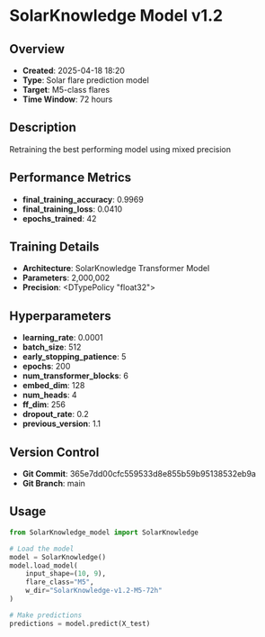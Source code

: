 # SolarKnowledge Model v1.2

## Overview
- **Created**: 2025-04-18 18:20
- **Type**: Solar flare prediction model
- **Target**: M5-class flares
- **Time Window**: 72 hours

## Description
Retraining the best performing model using mixed precision

## Performance Metrics
- **final_training_accuracy**: 0.9969
- **final_training_loss**: 0.0410
- **epochs_trained**: 42


## Training Details
- **Architecture**: SolarKnowledge Transformer Model
- **Parameters**: 2,000,002
- **Precision**: <DTypePolicy "float32">

## Hyperparameters
- **learning_rate**: 0.0001
- **batch_size**: 512
- **early_stopping_patience**: 5
- **epochs**: 200
- **num_transformer_blocks**: 6
- **embed_dim**: 128
- **num_heads**: 4
- **ff_dim**: 256
- **dropout_rate**: 0.2
- **previous_version**: 1.1

## Version Control
- **Git Commit**: 365e7dd00cfc559533d8e855b59b95138532eb9a
- **Git Branch**: main

## Usage
```python
from SolarKnowledge_model import SolarKnowledge

# Load the model
model = SolarKnowledge()
model.load_model(
    input_shape=(10, 9), 
    flare_class="M5", 
    w_dir="SolarKnowledge-v1.2-M5-72h"
)

# Make predictions
predictions = model.predict(X_test)
```
